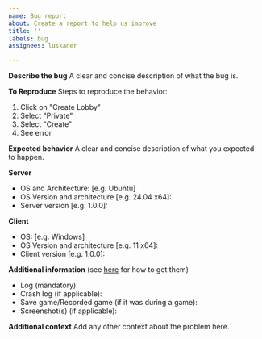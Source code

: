 ```yaml
---
name: Bug report
about: Create a report to help us improve
title: ''
labels: bug
assignees: luskaner

---
```


**Describe the bug**
A clear and concise description of what the bug is.

**To Reproduce**
Steps to reproduce the behavior:
1. Click on "Create Lobby"
2. Select "Private"
3. Select "Create"
4. See error

**Expected behavior**
A clear and concise description of what you expected to happen.

**Server**
- OS and Architecture: [e.g. Ubuntu]
- OS Version and architecture [e.g. 24.04 x64]: 
- Server version [e.g. 1.0.0]:

**Client**
- OS: [e.g. Windows]
- OS Version and architecture [e.g. 11 x64]: 
- Client version [e.g. 1.0.0]:

**Additional information** (see [here](https://support.ageofempires.com/hc/en-us/articles/360052281552-How-to-find-information-for-troubleshooting-with-Support) for how to get them)
- Log (mandatory): 
- Crash log (if applicable):
- Save game/Recorded game (if it was during a game):
- Screenshot(s) (if applicable):


**Additional context**
Add any other context about the problem here.
